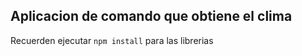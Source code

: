## Aplicacion de comando que obtiene el clima


Recuerden ejecutar ```npm install``` para las librerias